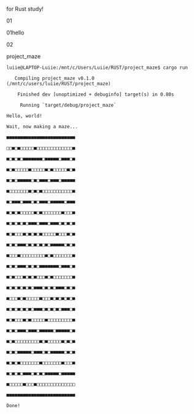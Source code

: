 for Rust study!

01

01hello

02

project_maze

    luiie@LAPTOP-Luiie:/mnt/c/Users/Luiie/RUST/project_maze$ cargo run
    
       Compiling project_maze v0.1.0 (/mnt/c/users/luiie/RUST/project_maze)
       
        Finished dev [unoptimized + debuginfo] target(s) in 0.80s
        
         Running `target/debug/project_maze`
         
    Hello, world!
    
    Wait, now making a maze...
    
    ■■■■■■■■■■■■■■■■■■■■■■■■■
    
    □□■□■□□□□□■□□□□□□□□□□□□□■    
    
    ■□■□■□■■■■■■■□■■■■■□■■■□■
    
    ■□■□□□□□■□□□□□■□■□□□□□■□■
    
    ■□■□■■■■■□■□■■■□■■■□■■■■■
    
    ■□□□□□□□■□■□■□□□□□□□□□□□■
    
    ■□■■■□■■■□■□■■■□■■■■■□■■■
    
    ■□■□■□□□□□■□■□□□□□□□■□□□■
    
    ■□■□■□■□■■■□■■■□■■■□■□■□■
    
    ■□■□□□■□■□■□■□□□□□■□□□■□■
    
    ■□■□■■■□■□■□■□■□■■■■■□■□■
    
    ■□□□■□□□□□□□□□■□■□□□□□□□■
    
    ■□■□■■■□■□■□■■■■■■■□■■■□■
    
    ■□■□□□■□■□■□□□■□■□□□□□□□■
    
    ■□■□■□■□■□■■■□■□■□■■■□■□■
    
    ■□□□■□■□□□□□■□□□■□■□■□■□■
    
    ■□■□■□■□■□■■■□■□■□■□■■■□■
    
    ■□■□□□■□■□□□□□■□□□□□□□□□■
    
    ■□■□■■■□■■■□■■■■■□■■■■■□■
    
    ■□■□□□□□□□□□■□■□□□□□■□■□■
    
    ■□■□■■■■■□■■■□■□■■■■■□■□■
    
    ■□■□■□□□□□□□■□□□□□□□■□□□■
    
    ■□■□■□■■■□■□■□■■■■■□■■■■■
    
    ■□□□□□■□□□■□□□□□□□□□□□□□□
    
    ■■■■■■■■■■■■■■■■■■■■■■■■■
    
    Done!
